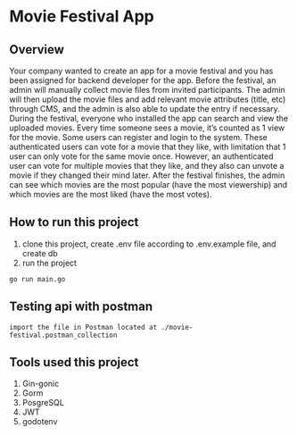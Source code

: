 # Movie Festival App
## Overview
Your company wanted to create an app for a movie festival and you has been assigned for 
backend developer for the app.
Before the festival, an admin will manually collect movie files from invited participants. The
admin will then upload the movie files and add relevant movie attributes (title, etc) through
CMS, and the admin is also able to update the entry if necessary.
During the festival, everyone who installed the app can search and view the uploaded
movies. Every time someone sees a movie, it’s counted as 1 view for the movie.
Some users can register and login to the system. These authenticated users can vote for a
movie that they like, with limitation that 1 user can only vote for the same movie once.
However, an authenticated user can vote for multiple movies that they like, and they also can
unvote a movie if they changed their mind later.
After the festival finishes, the admin can see which movies are the most popular (have the
most viewership) and which movies are the most liked (have the most votes).


##  How to run this project

1. clone this project, create .env file according to .env.example file, and create db
2. run the project

```
go run main.go
```

##  Testing api with postman

```
import the file in Postman located at ./movie-festival.postman_collection
```


##  Tools used this project

1. Gin-gonic
2. Gorm
3. PosgreSQL
4. JWT
5. godotenv
